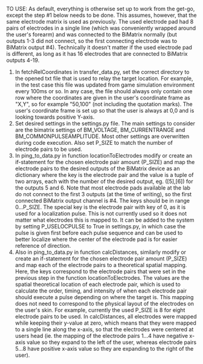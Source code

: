 TO USE:
As default, everything is otherwise set up to work from the get-go, except the step #1 below needs to be done. This assumes, however, that the same electrode matrix is used as previously. The used electrode pad had 8 pairs of electrodes in a single line (which was conveniently wrapped around the user's forearm) and was connected to the BiMatrix normally (but outputs 1-3 did not connect, so the first connecting electrode was to BiMatrix output #4). Technically it doesn't matter if the used electrode pad is different, as long as it has 16 electrodes that are connected to BiMatrix outputs 4-19.

1. In fetchRelCoordinates in transfer_data.py, set the correct directory to the opened txt file that is used to relay the target location. For example, in the test case this file was updated from game simulation environment every 100ms or so. In any case, the file should always only contain one row where the coordinates are given in the user's coordinate frame as "X,Y", so for example "50,100" (not including the quotation marks). The user's coordinate frame is set up so that the user is always at 0,0 and is looking towards positive Y-axis.
2. Set desired settings in the settings.py file. The main settings to consider are the bimatrix settings of BM_VOLTAGE, BM_CURRENTRANGE and BM_COMMONPULSEAMPLITUDE. Most other settings are overwritten during code execution. Also set P_SIZE to match the number of electrode pairs to be used.
3. In ping_to_data.py in function locationToElectrodes modify or create an if-statement for the chosen electrode pair amount (P_SIZE) and map the electrode pairs to the desired outputs of the BiMatrix device as an dictionary where the key is the electrode pair and the value is a tuple of two arrays, each with the number of the desired output, eg. ([5],[6]) for the outputs 5 and 6. Note that most electrode pads available at the lab do not connect to the first 3 outputs (at the time of writing), so the first connected BiMatrix output channel is #4. The keys should be in range 0...P_SIZE. The special key is the electrode pair with key of 0, as it is used for a localization pulse. This is not currently used so it does not matter what electrodes this is mapped to. It can be added to the system by setting P_USELOCPULSE to True in settings.py, in which case the pulse is given first before each pulse sequence and can be used to better localize where the center of the electrode pad is for easier reference of direction.
4. Also in ping_to_data.py in function calcDistances, similarly modify or create an if-statement for the chosen electrode pair amount (P_SIZE) and map each of the electrode pairs to a theoretical spatial mapping. Here, the keys correspond to the electrode pairs that were set in the previous step in the function locationToElectrodes. The values are the spatial theoretical location of each electrode pair, which is used to calculate the order, timing, and intensity of when each electrode pair should execute a pulse depending on where the target is. This mapping does not need to correspond to the physical layout of the electrodes on the user's skin. For example, currently the used P_SIZE is 8 for eight electrode pairs to be used. In calcDistances, all electrodes were mapped while keeping their y-value at zero, which means that they were mapped to a single line along the x-axis, so that the electrodes were centered at users head (ie. the mapping of the electrode pairs 1...4 have negative x-axis value so they expand to the left of the user, whereas electrode pairs 5...8 have positive x-axis value so they are expanding to the right of the user).
